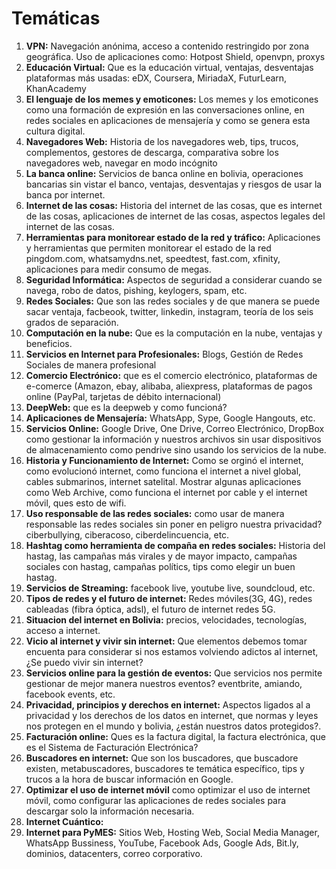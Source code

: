 # Temáticas
1. **VPN:**  Navegación anónima, acceso a contenido restringido por zona geográfica. Uso de aplicaciones como: Hotpost Shield, openvpn, proxys
2. **Educación Virtual:** Que es la educación virtual, ventajas, desventajas plataformas más usadas: eDX, Coursera, MiriadaX, FuturLearn, KhanAcademy
3. **El lenguaje de los memes y emoticones:** Los memes y los emoticones como una formación de expresión en las conversaciones online, en redes sociales en aplicaciones de mensajería y como se genera esta cultura digital.
4. **Navegadores Web:** Historia de los navegadores web, tips, trucos, complementos, gestores de descarga, comparativa sobre los navegadores web, navegar en modo incógnito
5. **La banca online:** Servicios de banca online en bolivia, operaciones bancarias sin vistar el banco, ventajas, desventajas y riesgos de usar la banca por internet.
6. **Internet de las cosas:** Historia del internet de las cosas, que es internet de las cosas, aplicaciones de internet de las cosas, aspectos legales del internet de las cosas.
7. **Herramientas para monitorear estado de la red y tráfico:** Aplicaciones y herramientas que permiten monitorear el estado de la red pingdom.com, whatsamydns.net, speedtest, fast.com, xfinity, aplicaciones para medir consumo de megas.
8. **Seguridad Informática:** Aspectos de seguridad a considerar cuando se navega, robo de datos, pishing, keylogers, spam, etc.
9. **Redes Sociales:** Que son las redes sociales y de que manera se puede sacar ventaja, facbeook, twitter, linkedin, instagram, teoría de los seis grados de separación.
10. **Computación en la nube:** Que es la computación en la nube, ventajas y beneficios.
11. **Servicios en Internet para Profesionales:** Blogs, Gestión de Redes Sociales de manera profesional
12. **Comercio Electrónico:** que es el comercio electrónico, plataformas de e-comerce (Amazon, ebay, alibaba, aliexpress, plataformas de pagos online (PayPal, tarjetas de débito internacional)
13. **DeepWeb:** que es la deepweb y como funcioná?
14. **Aplicaciones de Mensajería:** WhatsApp, Sype, Google Hangouts, etc.
15. **Servicios Online:** Google Drive, One Drive, Correo Electrónico, DropBox como gestionar la información y nuestros archivos sin usar dispositivos de almacenamiento como pendrive sino usando los servicios de la nube.
16. **Historia y Funcionamiento de Internet:** Como se orginó el internet, como evolucionó internet, como funciona el internet a nivel global, cables submarinos, internet satelital. Mostrar algunas aplicaciones como Web Archive, como funciona el internet por cable y el internet móvil, ques esto de wifi.
17. **Uso responsable de las redes sociales:** como usar de manera responsable las redes sociales sin poner en peligro nuestra privacidad? ciberbullying, ciberacoso, ciberdelincuencia, etc.
19. **Hashtag como herramienta de compaña en redes sociales:** Historia del hastag, las campañas más virales y de mayor impacto, campañas sociales con hastag, campañas polítics, tips como elegir un buen hastag.
19. **Servicios de Streaming:** facebook live, youtube live, soundcloud, etc.
20. **Tipos de redes y el futuro de internet:** Redes móviles(3G, 4G), redes cableadas (fibra óptica, adsl), el futuro de internet redes 5G.
21. **Situacion del internet en Bolivia:** precios, velocidades, tecnologías, acceso a internet.
22. **Vicio al internet y vivir sin internet:** Que elementos debemos tomar encuenta para considerar si nos estamos volviendo adictos al internet, ¿Se puedo vivir sin internet?
23. **Servicios online para la gestión de eventos:** Que servicios nos permite gestionar de mejor manera nuestros eventos? eventbrite, amiando, facebook events, etc.
24. **Privacidad, principios y derechos en internet:** Aspectos ligados al a privacidad y los derechos de los datos en internet, que normas y leyes nos protegen en el mundo y bolivia, ¿están nuestros datos protegidos?.
25. **Facturación online:** Ques es la factura digital, la factura electrónica, que es el Sistema de Facturación Electrónica?
26. **Buscadores en internet:** Que son los buscadores, que buscadore existen, metabuscadores, buscadores te temática específico, tips y trucos a la hora de buscar información en Google.
27. **Optimizar el uso de internet móvil** como optimizar el uso de internet móvil, como configurar las aplicaciones de redes sociales para descargar solo la información necesaria.
28. **Internet Cuántico:**
30. **Internet para PyMES:** Sitios Web, Hosting Web, Social Media Manager, WhatsApp Bussiness, YouTube, Facebook Ads, Google Ads, Bit.ly, dominios, datacenters, correo corporativo.
